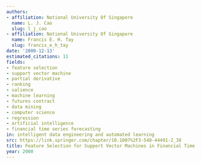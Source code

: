 ```yaml
---
authors:
- affiliation: National University Of Singapore
  name: L. J. Cao
  slug: l_j_cao
- affiliation: National University Of Singapore
  name: Francis E. H. Tay
  slug: francis_e_h_tay
date: '2000-12-13'
estimated_citations: 11
fields:
- feature selection
- support vector machine
- partial derivative
- ranking
- salience
- machine learning
- futures contract
- data mining
- computer science
- regression
- artificial intelligence
- financial time series forecasting
in: intelligent data engineering and automated learning
src: https://link.springer.com/chapter/10.1007%2F3-540-44491-2_38
title: Feature Selection for Support Vector Machines in Financial Time Series Forecasting
year: 2000
---
```


